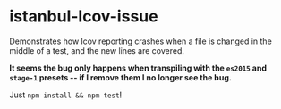 # istanbul-lcov-issue

Demonstrates how lcov reporting crashes when a file is changed in the middle of a test,
and the new lines are covered.

**It seems the bug only happens when transpiling with the `es2015` and `stage-1` presets --
if I remove them I no longer see the bug.**

Just `npm install && npm test`!
